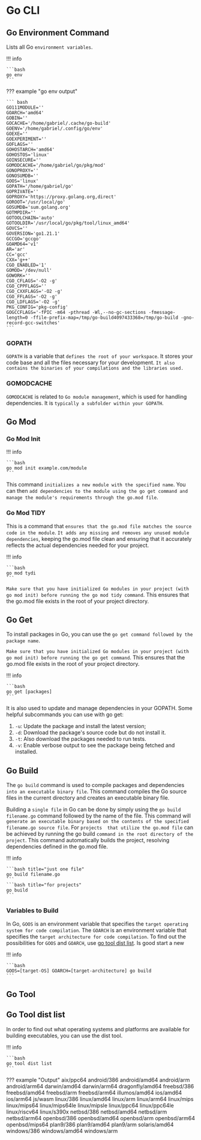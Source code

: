 # Go CLI

## Go Environment Command

Lists all Go `environment variables`.

!!! info

    ```bash
    go env
    ```

??? example "go env output"

    ``` bash
    GO111MODULE=''
    GOARCH='amd64'
    GOBIN=''
    GOCACHE='/home/gabriel/.cache/go-build'
    GOENV='/home/gabriel/.config/go/env'
    GOEXE=''
    GOEXPERIMENT=''
    GOFLAGS=''
    GOHOSTARCH='amd64'
    GOHOSTOS='linux'
    GOINSECURE=''
    GOMODCACHE='/home/gabriel/go/pkg/mod'
    GONOPROXY=''
    GONOSUMDB=''
    GOOS='linux'
    GOPATH='/home/gabriel/go'
    GOPRIVATE=''
    GOPROXY='https://proxy.golang.org,direct'
    GOROOT='/usr/local/go'
    GOSUMDB='sum.golang.org'
    GOTMPDIR=''
    GOTOOLCHAIN='auto'
    GOTOOLDIR='/usr/local/go/pkg/tool/linux_amd64'
    GOVCS=''
    GOVERSION='go1.21.1'
    GCCGO='gccgo'
    GOAMD64='v1'
    AR='ar'
    CC='gcc'
    CXX='g++'
    CGO_ENABLED='1'
    GOMOD='/dev/null'
    GOWORK=''
    CGO_CFLAGS='-O2 -g'
    CGO_CPPFLAGS=''
    CGO_CXXFLAGS='-O2 -g'
    CGO_FFLAGS='-O2 -g'
    CGO_LDFLAGS='-O2 -g'
    PKG_CONFIG='pkg-config'
    GOGCCFLAGS='-fPIC -m64 -pthread -Wl,--no-gc-sections -fmessage-length=0 -ffile-prefix-map=/tmp/go-build4097433368=/tmp/go-build -gno-record-gcc-switches'
    ```

### GOPATH

`GOPATH` is a variable that `defines the root of your workspace`. It stores your code base and all the files necessary for your development. `It also contains the binaries of your compilations and the libraries used.`

### GOMODCACHE

`GOMODCACHE` is related to `Go module management`, which is used for handling dependencies. It is `typically a subfolder within your GOPATH`.

## Go Mod

### Go Mod Init

!!! info

    ```bash
    go mod init example.com/module
    ```

This command `initializes a new module with the specified name`. You can then `add dependencies to the module using the go get command and manage the module's requirements through the go.mod file`.

### Go Mod TIDY

This is a command that `ensures that the go.mod file matches the source code in the module`. `It adds any missing and removes any unused module dependencies`, keeping the go.mod file clean and ensuring that it accurately reflects the actual dependencies needed for your project.

!!! info

    ```bash
    go mod tydi
    ```

`Make sure that you have initialized Go modules in your project (with go mod init) before running the go mod tidy command`. This ensures that the go.mod file exists in the root of your project directory.

## Go Get

To install packages in Go, you can use the `go get command followed by the package name`.

`Make sure that you have initialized Go modules in your project (with go mod init) before running the go get command`. This ensures that the go.mod file exists in the root of your project directory.

!!! info

    ```bash
    go get [packages]
    ```

It is also used to update and manage dependencies in your GOPATH. Some helpful subcommands you can use with go get:

1. `-u`: Update the package and install the latest version;
1. `-d`: Download the package's source code but do not install it.
1. `-t`: Also download the packages needed to run tests.
1. `-v`: Enable verbose output to see the package being fetched and installed.

## Go Build

The `go build` command is used to compile packages and dependencies `into an executable binary file`. This command compiles the Go source files in the current directory and creates an executable binary file.

Building a `single file` in Go can be done by simply using the `go build filename.go` command followed by the name of the file. This command will `generate an executable binary based on the contents of the specified filename.go source file`. For `projects  that utilize the go.mod file` can be achieved by running the go build `command in the root directory of the project`. This command automatically builds the project, resolving dependencies defined in the go.mod file.

!!! info

    ```bash title="just one file"
    go build filename.go
    ```
    ```bash title="for projects"
    go build
    ```

### Variables to Build

In Go, `GOOS` is an environment variable that specifies the `target operating system for code compilation`. The `GOARCH` is an environment variable that specifies the `target architecture for code compilation`. To find out the possibilities for `GOOS` and `GOARCH`, use [go tool dist list](#go-tool-dist-list). Is good start a new

!!! info

    ```bash
    GOOS=[target-OS] GOARCH=[target-architecture] go build
    ```

## Go Tool

## Go Tool dist list

In order to find out what operating systems and platforms are available for building executables, you can use the dist tool.

!!! info

    ```bash
    go tool dist list
    ```
??? example "Output"
    aix/ppc64
    android/386
    android/amd64
    android/arm
    android/arm64
    darwin/amd64
    darwin/arm64
    dragonfly/amd64
    freebsd/386
    freebsd/amd64
    freebsd/arm
    freebsd/arm64
    illumos/amd64
    ios/amd64
    ios/arm64
    js/wasm
    linux/386
    linux/amd64
    linux/arm
    linux/arm64
    linux/mips
    linux/mips64
    linux/mips64le
    linux/mipsle
    linux/ppc64
    linux/ppc64le
    linux/riscv64
    linux/s390x
    netbsd/386
    netbsd/amd64
    netbsd/arm
    netbsd/arm64
    openbsd/386
    openbsd/amd64
    openbsd/arm
    openbsd/arm64
    openbsd/mips64
    plan9/386
    plan9/amd64
    plan9/arm
    solaris/amd64
    windows/386
    windows/amd64
    windows/arm
